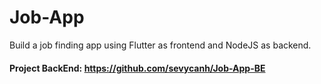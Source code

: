 # Job-App
Build a job finding app using Flutter as frontend and NodeJS as backend.
#### Project BackEnd: https://github.com/sevycanh/Job-App-BE

